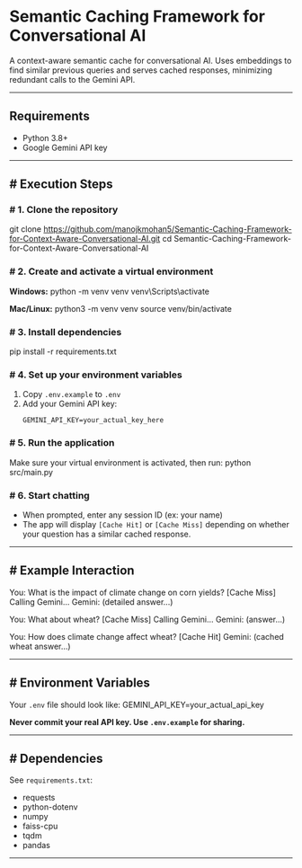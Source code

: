 # Semantic Caching Framework for Conversational AI

A context-aware semantic cache for conversational AI. Uses embeddings to find similar previous queries and serves cached responses, minimizing redundant calls to the Gemini API.

---

## Requirements

- Python 3.8+
- Google Gemini API key

---

## # Execution Steps

### # 1. Clone the repository

git clone https://github.com/manojkmohan5/Semantic-Caching-Framework-for-Context-Aware-Conversational-AI.git
cd Semantic-Caching-Framework-for-Context-Aware-Conversational-AI



### # 2. Create and activate a virtual environment

**Windows:**
python -m venv venv
venv\Scripts\activate

**Mac/Linux:**
python3 -m venv venv
source venv/bin/activate


### # 3. Install dependencies

pip install -r requirements.txt


### # 4. Set up your environment variables

1. Copy `.env.example` to `.env`
2. Add your Gemini API key:
    ```
    GEMINI_API_KEY=your_actual_key_here
    ```

### # 5. Run the application

Make sure your virtual environment is activated, then run:
python src/main.py


### # 6. Start chatting

- When prompted, enter any session ID (ex: your name)
- The app will display `[Cache Hit]` or `[Cache Miss]` depending on whether your question has a similar cached response.

---

## # Example Interaction

You: What is the impact of climate change on corn yields?
[Cache Miss] Calling Gemini...
Gemini: (detailed answer...)

You: What about wheat?
[Cache Miss] Calling Gemini...
Gemini: (answer...)

You: How does climate change affect wheat?
[Cache Hit]
Gemini: (cached wheat answer...)


---

## # Environment Variables

Your `.env` file should look like:
GEMINI_API_KEY=your_actual_api_key

**Never commit your real API key. Use `.env.example` for sharing.**

---

## # Dependencies

See `requirements.txt`:
- requests
- python-dotenv
- numpy
- faiss-cpu
- tqdm
- pandas

---
